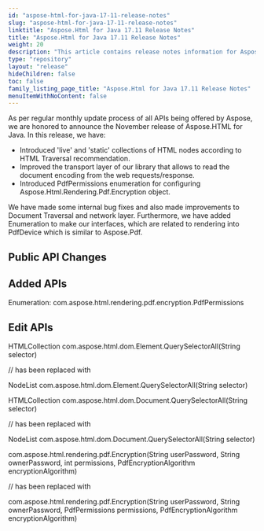 ```yaml
---
id: "aspose-html-for-java-17-11-release-notes"
slug: "aspose-html-for-java-17-11-release-notes"
linktitle: "Aspose.Html for Java 17.11 Release Notes"
title: "Aspose.Html for Java 17.11 Release Notes"
weight: 20
description: "This article contains release notes information for Aspose.HTML for .Java 17.11."
type: "repository"
layout: "release"
hideChildren: false
toc: false
family_listing_page_title: "Aspose.Html for Java 17.11 Release Notes"
menuItemWithNoContent: false
---
```


As per regular monthly update process of all APIs being offered by Aspose, we are honored to announce the November release of Aspose.HTML for Java. In this release, we have:

- Introduced 'live' and 'static' collections of HTML nodes according to HTML Traversal recommendation.
- Improved the transport layer of our library that allows to read the document encoding from the web requests/response.
- Introduced PdfPermissions enumeration for configuring Aspose.Html.Rendering.Pdf.Encryption object.

We have made some internal bug fixes and also made improvements to Document Traversal and network layer. Furthermore, we have added Enumeration to make our interfaces, which are related to rendering into PdfDevice which is similar to Aspose.Pdf.

## Public API Changes ## 

## Added APIs ## 

Enumeration: com.aspose.html.rendering.pdf.encryption.PdfPermissions

## Edit APIs ## 

HTMLCollection com.aspose.html.dom.Element.QuerySelectorAll(String selector)

// has been replaced with

NodeList com.aspose.html.dom.Element.QuerySelectorAll(String selector)



HTMLCollection com.aspose.html.dom.Document.QuerySelectorAll(String selector)

// has been replaced with

NodeList com.aspose.html.dom.Document.QuerySelectorAll(String selector)



com.aspose.html.rendering.pdf.Encryption(String userPassword, String ownerPassword, int permissions, PdfEncryptionAlgorithm encryptionAlgorithm)

// has been replaced with

com.aspose.html.rendering.pdf.Encryption(String userPassword, String ownerPassword, PdfPermissions permissions, PdfEncryptionAlgorithm encryptionAlgorithm)